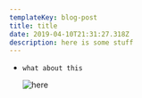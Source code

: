 ```yaml
---
templateKey: blog-post
title: title
date: 2019-04-10T21:31:27.318Z
description: here is some stuff
---
```

* ```
  what about this
  ```
  ![here](/img/apple-touch-icon.png "here's a title")
